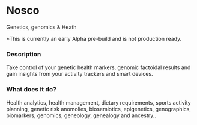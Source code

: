 # Nosco
Genetics, genomics & Heath

*This is currently an early Alpha pre-build and is not production ready.

### Description
Take control of your genetic health markers, genomic factoidal results and gain insights from your activity trackers and smart devices.

### What does it do?
Health analytics, health management, dietary requirements, sports activity planning, genetic risk anomolies, biosemiotics, epigenetics, genographics, biomarkers, genomics, geneology, genealogy and ancestry..